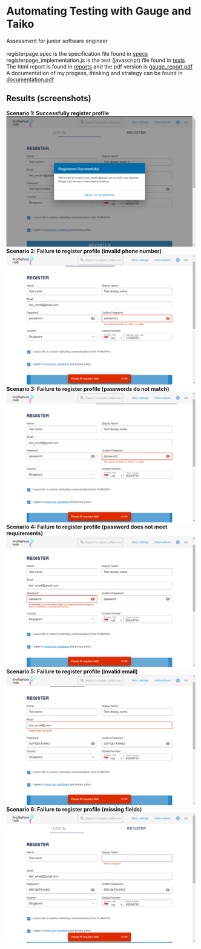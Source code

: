 # Automating Testing with Gauge and Taiko

Assessment for junior software engineer\
\
registerpage.spec is the specification file found in [specs](specs)\
registerpage_implementation.js is the test (javascript) file found in [tests](tests)\
The html report is found in [reports](reports/html-report) and the pdf version is [gauge_report.pdf](gauge_report.pdf)\
A documentation of my progess, thinking and strategy can be found in [documentation.pdf](documentation.pdf)

## Results (screenshots)
<b>Scenario 1: Successfully register profile</b>\
<img src="/screenshots/success.png" width="500">\
<b>Scenario 2: Failure to register profile (invalid phone number)</b>\
<img src="/screenshots/invalid-phonenumber.png" width="500">\
<b>Scenario 3: Failure to register profile (passwords do not match)</b>\
<img src="/screenshots/password-match.png" width="500">\
<b>Scenario 4: Failure to register profile (password does not meet requirements)</b>\
<img src="/screenshots/password-requirement.png" width="500">\
<b>Scenario 5: Failure to register profile (invalid email)</b>\
<img src="/screenshots/invalid-email.png" width="500">\
<b>Scenario 6: Failure to register profile (missing fields)</b>\
<img src="/screenshots/missing-fields.png" width="500">
